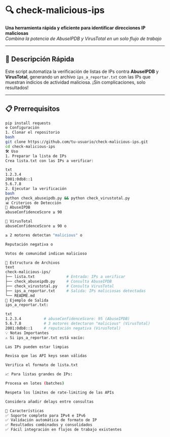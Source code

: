 # 🔍 check-malicious-ips

**Una herramienta rápida y eficiente para identificar direcciones IP maliciosas**  
*Combina la potencia de AbuseIPDB y VirusTotal en un solo flujo de trabajo*

---

## 🚀 Descripción Rápida

Este script automatiza la verificación de listas de IPs contra **AbuseIPDB** y **VirusTotal**, generando un archivo `ips_a_reportar.txt` con las IPs que muestran indicios de actividad maliciosa. ¡Sin complicaciones, solo resultados!

---

## 📋 Prerrequisitos

```bash
pip install requests
⚙️ Configuración
1. Clonar el repositorio
bash
git clone https://github.com/tu-usuario/check-malicious-ips.git
cd check-malicious-ips
🛠️ Uso
1. Preparar la lista de IPs
Crea lista.txt con las IPs a verificar:

txt
1.2.3.4
2001:0db8::1
5.6.7.8
2. Ejecutar la verificación
bash
python check_abuseipdb.py && python check_virustotal.py
📊 Criterios de Detección
🔴 AbuseIPDB
abuseConfidenceScore ≥ 90

🔵 VirusTotal
abuseConfidenceScore ≥ 90 o

≥ 2 motores detectan "malicious" o

Reputación negativa o

Votos de comunidad indican malicioso

📁 Estructura de Archivos
text
check-malicious-ips/
├── lista.txt              # Entrada: IPs a verificar
├── check_abuseipdb.py     # Consulta AbuseIPDB
├── check_virustotal.py    # Consulta VirusTotal
├── ips_a_reportar.txt     # Salida: IPs maliciosas detectadas
└── README.md
📝 Ejemplo de Salida
ips_a_reportar.txt:

txt
1.2.3.4          # abuseConfidenceScore: 95 (AbuseIPDB)
5.6.7.8          # 3 motores detectaron "malicious" (VirusTotal)
2001:0db8::1     # reputación negativa (VirusTotal)
💡 Notas Importantes
⚠️ Si ips_a_reportar.txt está vacío:

Las IPs pueden estar limpias

Revisa que las API keys sean válidas

Verifica el formato de lista.txt

📈 Para listas grandes de IPs:

Procesa en lotes (batches)

Respeta los límites de rate-limiting de las APIs

Considera añadir delays entre consultas

🎯 Características
✅ Soporte completo para IPv4 e IPv6
✅ Validación automática de formato de IP
✅ Resultados combinados y consolidados
✅ Fácil integración en flujos de trabajo existentes


